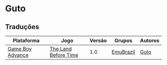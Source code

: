 # Guto

## Traduções

| Plataforma | Jogo | Versão | Grupos | Autores |
| ----------- | ----------- | ----------- | ----------- | ----------- |
| [Game Boy Advance](../../traducoes/game-boy-advance/) | [The Land Before Time](../../traducoes/game-boy-advance/the-land-before-time_guto/) | 1.0 | [EmuBrazil](../../grupos/emubrazil/) | [Guto](../../autores/guto/) |